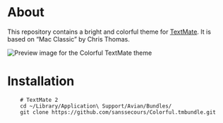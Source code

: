 # About #

This repository contains a bright and colorful theme for [TextMate](https://github.com/textmate/textmate). It is based
on “Mac Classic” by Chris Thomas.

![Preview image for the Colorful TextMate theme](https://raw.github.com/sanssecours/Colorful.tmbundle/master/Preview.png)

# Installation #

```shell
    # TextMate 2
	cd ~/Library/Application\ Support/Avian/Bundles/
	git clone https://github.com/sanssecours/Colorful.tmbundle.git
```
